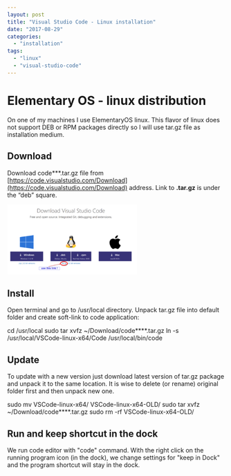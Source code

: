 ```yaml
---
layout: post
title: "Visual Studio Code - Linux installation"
date: "2017-08-29"
categories: 
  - "installation"
tags: 
  - "linux"
  - "visual-studio-code"
---
```


# Elementary OS - linux distribution

On one of my machines I use ElementaryOS linux. This flavor of linux does not support DEB or RPM packages directly so I will use tar.gz file as installation medium.

## Download

Download code\*\*\*.tar.gz file from [https://code.visualstudio.com/Download](https://code.visualstudio.com/Download) address. Link to **.tar.gz** is under the “deb” square.

[![](/assets/images/2017-08-30-00_11_28-Download-Visual-Studio-Code-Mac-Linux-Windows-300x161.png)](http://bisaga.com/blog/wp-content/uploads/2017/08/2017-08-30-00_11_28-Download-Visual-Studio-Code-Mac-Linux-Windows.png)

## Install

Open terminal and go to /usr/local directory. Unpack tar.gz file into default folder and create soft-link to code application:

cd /usr/local
sudo tar xvfz ~/Download/code\*\*\*\*.tar.gz 
ln -s /usr/local/VSCode-linux-x64/Code /usr/local/bin/code

## Update

To update with a new version just download latest version of tar.gz package and unpack it to the same location. It is wise to delete (or rename) original folder first and then unpack new one.

sudo mv VSCode-linux-x64/ VSCode-linux-x64-OLD/
sudo tar xvfz ~/Download/code\*\*\*\*.tar.gz 
sudo rm -rf VSCode-linux-x64-OLD/

## Run and keep shortcut in the dock

We run code editor with "code" command. With the right click on the running program icon (in the dock), we change settings for "keep in Dock" and the program shortcut will stay in the dock.
